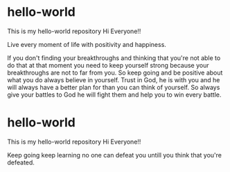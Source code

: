 # hello-world
This is my hello-world repository
Hi Everyone!!

Live every moment of life with positivity and happiness.

If you don't finding your breakthroughs and thinking that you're not able to do that at that moment you need to keep yourself strong because your breakthroughs are not to far from you. So keep going and be positive about what you do always believe in yourself. Trust in God, he is with you and he will always have a better plan for than you can think of yourself. So always give your battles to God he will fight them and help you to win every battle.

# hello-world
This is my hello-world repository
Hi Everyone!!

Keep going keep learning no one can defeat you untill you think that you're defeated. 
